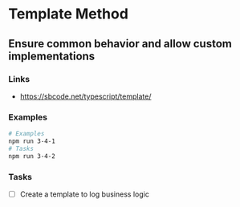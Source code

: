 # Template Method

## Ensure common behavior and allow custom implementations

### Links

- https://sbcode.net/typescript/template/

### Examples

```bash
# Examples
npm run 3-4-1
# Tasks
npm run 3-4-2
```

### Tasks

- [ ] Create a template to log business logic
